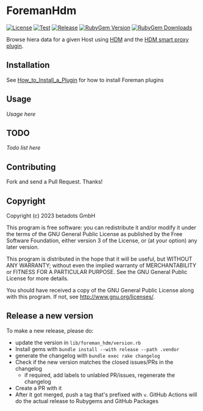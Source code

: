 # ForemanHdm

[![License](https://img.shields.io/github/license/betadots/foreman_hdm.svg)](https://github.com/betadots/foreman_hdm/blob/master/LICENSE)
[![Test](https://github.com/betadots/foreman_hdm/actions/workflows/test.yml/badge.svg)](https://github.com/betadots/foreman_hdm/actions/workflows/test.yml)
[![Release](https://github.com/betadots/foreman_hdm/actions/workflows/release.yml/badge.svg)](https://github.com/betadots/foreman_hdm/actions/workflows/release.yml)
[![RubyGem Version](https://img.shields.io/gem/v/foreman_hdm.svg)](https://rubygems.org/gems/foreman_hdm)
[![RubyGem Downloads](https://img.shields.io/gem/dt/foreman_hdm.svg)](https://rubygems.org/gems/foreman_hdm)

Browse hiera data for a given Host using [HDM](https://github.com/betadots/hdm) and the [HDM smart proxy plugin](https://github.com/betadots/foreman_hdm).

## Installation

See [How_to_Install_a_Plugin](http://projects.theforeman.org/projects/foreman/wiki/How_to_Install_a_Plugin)
for how to install Foreman plugins

## Usage

*Usage here*

## TODO

*Todo list here*

## Contributing

Fork and send a Pull Request. Thanks!

## Copyright

Copyright (c) 2023 betadots GmbH

This program is free software: you can redistribute it and/or modify
it under the terms of the GNU General Public License as published by
the Free Software Foundation, either version 3 of the License, or
(at your option) any later version.

This program is distributed in the hope that it will be useful,
but WITHOUT ANY WARRANTY; without even the implied warranty of
MERCHANTABILITY or FITNESS FOR A PARTICULAR PURPOSE.  See the
GNU General Public License for more details.

You should have received a copy of the GNU General Public License
along with this program.  If not, see <http://www.gnu.org/licenses/>.

## Release a new version

To make a new release, please do:

* update the version in `lib/foreman_hdm/version.rb`
* Install gems with `bundle install --with release --path .vendor`
* generate the changelog with `bundle exec rake changelog`
* Check if the new version matches the closed issues/PRs in the changelog
    * if required, add labels to unlabled PR/issues, regenerate the changelog
* Create a PR with it
* After it got merged, push a tag that's prefixed with `v`. GitHub Actions will do the actual release to Rubygems and GitHub Packages
